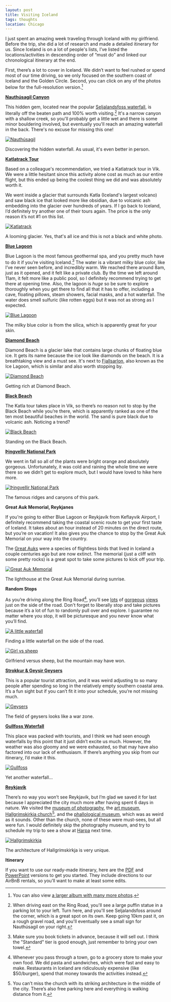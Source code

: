 ```yaml
---
layout: post
title: Visiting Iceland
tags: thoughts
location: Chicago
---
```


I just spent an amazing week traveling through Iceland with my girlfriend. Before the trip, she did a lot of research and made a detailed itinerary for us. Since Iceland is on a lot of people's lists, I’ve listed the locations/activities in descending order of “must do” and linked our chronological itinerary at the end.

First, there’s a lot to cover in Iceland. We didn’t want to feel rushed or spend most of our time driving, so we only focused on the southern coast of Iceland and the Golden Circle. Second, you can click on any of the photos below for the full-resolution version.[^1]

**[Nauthúsagil Canyon](http://www.katlageopark.com/geosites/nauthusagil/)**

This hidden gem, located near the popular [Seljalandsfoss waterfall](https://en.wikipedia.org/wiki/Seljalandsfoss), is literally off the beaten path and 100% worth visiting.[^2] It's a narrow canyon with a shallow creek, so you'll probably get a little wet and there is some minor bouldering involved, but eventually you'll reach an amazing waterfall in the back. There's no excuse for missing this one!

<a href="/post_files/iceland/IMG_0066.jpg" title="View larger image"><img src="/post_files/iceland/IMG_0066_thumbnail.jpeg" class="photograph img500" alt="Nauthúsagil" /></a>
<p class="caption">Discovering the hidden waterfall. As usual, it's even better in person.</p>

**[Katlatrack Tour](http://www.katlatrack.is/)**

Based on a colleague's recommendation, we tried a Katlatrack tour in Vik. We were a little hesitant since this activity alone cost as much as our entire flight, but this ended up being the coolest thing we did and was absolutely worth it.

We went inside a glacier that surrounds Katla (Iceland's largest volcano) and saw black ice that looked more like obsidian, due to volcanic ash embedding into the glacier over hundreds of years. If I go back to Iceland, I’d definitely try another one of their tours again. The price is the only reason it’s not #1 on this list.

<a href="/post_files/iceland/IMG_3171.jpg" title="View larger image"><img src="/post_files/iceland/IMG_3171_thumbnail.jpeg" class="photograph img500" alt="Katlatrack" /></a>
<p class="caption">A looming glacier. Yes, that's all ice and this is not a black and white photo.</p>

**[Blue Lagoon](http://www.bluelagoon.com/)**

Blue Lagoon is the most famous geothermal spa, and you pretty much have to do it if you’re visiting Iceland.[^3] The water is a vibrant milky blue color, like I’ve never seen before, and incredibly warm. We reached there around 8am, just as it opened, and it felt like a private club. By the time we left around 11am, it felt more like a public pool, so I definitely recommend trying to get there at opening time. Also, the lagoon is *huge* so be sure to explore thoroughly when you get there to find all that it has to offer, including a cave, floating pillows, steam showers, facial masks, and a hot waterfall. The water does smell sulfuric (like rotten eggs) but it was not as strong as I expected.

<a href="/post_files/iceland/IMG_2905.jpg" title="View larger image"><img src="/post_files/iceland/IMG_2905_thumbnail.jpeg" class="photograph img500" alt="Blue Lagoon" /></a>
<p class="caption">The milky blue color is from the silica, which is apparently great for your skin.</p>

**[Diamond Beach](https://guidetoiceland.is/connect-with-locals/regina/iceland-s-diamond-beach)**

Diamond Beach is a glacier lake that contains large chunks of floating blue ice. It gets its name because the ice look like diamonds on the beach. It is a breathtaking view and a must see. It's next to [Fjallsarlon](https://en.wikipedia.org/wiki/Fjallsárlón), also known as the Ice Lagoon, which is similar and also worth stopping by.

<a href="/post_files/iceland/IMG_3082.jpg" title="View larger image"><img src="/post_files/iceland/IMG_3082_thumbnail.jpeg" class="photograph" alt="Diamond Beach" /></a>
<p class="caption">Getting rich at Diamond Beach.</p>

**[Black Beach](https://en.wikipedia.org/wiki/V%C3%ADk_%C3%AD_Mýrdal)**

The Katla tour takes place in Vik, so there’s no reason not to stop by the Black Beach while you’re there, which is apparently ranked as one of the ten most beautiful beaches in the world. The sand is pure black due to volcanic ash. Noticing a trend?

<a href="/post_files/iceland/IMG_1516.jpg" title="View larger image"><img src="/post_files/iceland/IMG_1516_thumbnail.jpeg" class="photograph img500" alt="Black Beach" /></a>
<p class="caption">Standing on the Black Beach.</p>

**[Þingvellir National Park](https://en.wikipedia.org/wiki/%C3%9Eingvellir)**

We went in fall so all of the plants were bright orange and absolutely gorgeous. Unfortunately, it was cold and raining the whole time we were there so we didn’t get to explore much, but I would have loved to hike here more.

<a href="/post_files/iceland/IMG_3364.jpg" title="View larger image"><img src="/post_files/iceland/IMG_3364_thumbnail.jpeg" class="photograph img500" alt="Þingvellir National Park" /></a>
<p class="caption">The famous ridges and canyons of this park.</p>

**Great Auk Memorial, Reykjanes**

If you're going to either Blue Lagoon or Reykjavík from Keflayvik Airport, I definitely recommend taking the coastal scenic route to get your first taste of Iceland. It takes about an hour instead of 20 minutes on the direct route, but you’re on vacation! It also gives you the chance to stop by the Great Auk Memorial on your way into the country.

The [Great Auks](https://en.wikipedia.org/wiki/Great_auk) were a species of flightless birds that lived in Iceland a couple centuries ago but are now extinct. The memorial (just a cliff with some pretty rocks) is a great spot to take some pictures to kick off your trip.

<a href="/post_files/iceland/IMG_1214.jpg" title="View larger image"><img src="/post_files/iceland/IMG_1214_thumbnail.jpeg" class="photograph img500" alt="Great Auk Memorial" /></a>
<p class="caption">The lighthouse at the Great Auk Memorial during sunrise.</p>

**Random Stops**

As you’re driving along the Ring Road[^4], you’ll see [lots](https://www.icloud.com/sharedalbum/#B0i5ON9t38rPkO;F19A881E-501A-41BA-9940-AF82F70C0A24) of [gorgeous](https://www.icloud.com/sharedalbum/#B0i5ON9t38rPkO;B2472E6D-6D1F-4F5B-85FD-31435ABA1F67) [views](https://www.icloud.com/sharedalbum/#B0i5ON9t38rPkO;19E2372A-5D37-4595-9F75-BCE9D85CDBE3) just on the side of the road. Don't forget to liberally stop and take pictures because it’s a lot of fun to randomly pull over and explore. I guarantee no matter where you stop, it will be picturesque and you never know what you’ll find.

<a href="/post_files/iceland/IMG_1317.jpg" title="View larger image"><img src="/post_files/iceland/IMG_1317_thumbnail.jpeg" class="photograph img500" alt="A little waterfall" /></a>
<p class="caption">Finding a little waterfall on the side of the road.</p>

<a href="/post_files/iceland/IMG_0325.jpg" title="View larger image"><img src="/post_files/iceland/IMG_0325_thumbnail.jpeg" class="photograph img500" alt="Girl vs sheep" /></a>
<p class="caption">Girlfriend versus sheep, but the mountain may have won.</p>

**[Strokkur & Geysir Geysers](https://en.wikipedia.org/wiki/Strokkur)**

This is a popular tourist attraction, and it was weird adjusting to so many people after spending so long in the relatively empty southern coastal area. It’s a fun sight but if you can’t fit it into your schedule, you’re not missing much.

<a href="/post_files/iceland/IMG_1613.jpg" title="View larger image"><img src="/post_files/iceland/IMG_1613_thumbnail.jpeg" class="photograph" alt="Geysers" /></a>
<p class="caption">The field of geysers looks like a war zone.</p>

**[Gullfoss Waterfall](https://en.wikipedia.org/wiki/Gullfoss)**

This place was packed with tourists, and I think we had seen enough waterfalls by this point that it just didn’t excite us much. However, the weather was also gloomy and we were exhausted, so that may have also factored into our lack of enthusiasm. If there’s anything you skip from our itinerary, I’d make it this.

<a href="/post_files/iceland/IMG_0006.jpg" title="View larger image"><img src="/post_files/iceland/IMG_0006_thumbnail.jpeg" class="photograph img500" alt="Gullfoss" /></a>
<p class="caption">Yet another waterfall...</p>

**[Reykjavík](https://en.wikipedia.org/wiki/Reykjav%C3%ADk)**

There’s no way you won’t see Reykjavik, but I’m glad we saved it for last because I appreciated the city much more after having spent 6 days in nature. We visited the [museum of photography](https://en.wikipedia.org/wiki/Reykjav%C3%ADk_Museum_of_Photography), the [art museum](https://en.wikipedia.org/wiki/Reykjavik_Art_Museum), [Hallgrímskirkja church](https://en.wikipedia.org/wiki/Hallgr%C3%ADmskirkja)[^5], and the [phallological museum](https://en.wikipedia.org/wiki/Icelandic_Phallological_Museum), which was as weird as it sounds. Other than the church, none of these were must-sees, but all were fun. I would definitely skip the photography museum, and try to schedule my trip to see a show at [Harpa](https://en.harpa.is/) next time.

<a href="/post_files/iceland/IMG_1668.jpg" title="View larger image"><img src="/post_files/iceland/IMG_1668_thumbnail.jpeg" class="photograph img500" alt="Hallgrímskirkja" /></a>
<p class="caption">The architecture of Hallgrímskirkja is very unique.</p>

**Itinerary**

If you want to use our ready-made itinerary, here are the [PDF](/post_files/iceland/iceland_itinerary.pdf) and [PowerPoint](/post_files/iceland/iceland.pptx) versions to get you started. They include directions to our AirBnB rentals, so you’ll want to make at least some edits.


[^1]: You can also view [a larger album with many more photos](https://www.icloud.com/sharedalbum/#B0i5ON9t38rPkO).
[^2]: When driving east on the Ring Road, you'll see a large puffin statue in a parking lot to your left. Turn here, and you'll see Seljalandsfoss around the corner, which is a great spot on its own. Keep going 10km past it, on a rough gravel road, and you'll eventually see a small sign for Nauthúsagil on your right.
[^3]: Make sure you book tickets in advance, because it will sell out. I think the "Standard" tier is good enough, just remember to bring your own towel.
[^4]: Whenever you pass through a town, go to a grocery store to make your own food. We did pasta and sandwiches, which were fast and easy to make. Restaurants in Iceland are ridiculously expensive (like $50/burger), spend that money towards the activities instead.
[^5]: You can’t miss the church with its striking architecture in the middle of the city. There’s also free parking here and everything is walking distance from it.
